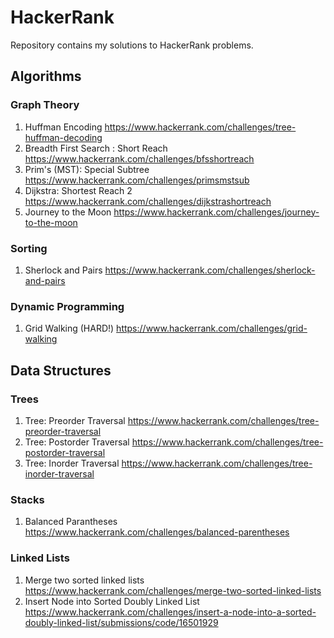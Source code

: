 # HackerRank
Repository contains my solutions to HackerRank problems. 

## Algorithms
### Graph Theory
1. Huffman Encoding
https://www.hackerrank.com/challenges/tree-huffman-decoding
2. Breadth First Search : Short Reach
https://www.hackerrank.com/challenges/bfsshortreach
3. Prim's (MST): Special Subtree 
https://www.hackerrank.com/challenges/primsmstsub
4. Dijkstra: Shortest Reach 2 
https://www.hackerrank.com/challenges/dijkstrashortreach
5. Journey to the Moon
https://www.hackerrank.com/challenges/journey-to-the-moon

### Sorting
1. Sherlock and Pairs
https://www.hackerrank.com/challenges/sherlock-and-pairs

### Dynamic Programming
1. Grid Walking (HARD!)
https://www.hackerrank.com/challenges/grid-walking
## Data Structures
### Trees
1. Tree: Preorder Traversal 
https://www.hackerrank.com/challenges/tree-preorder-traversal
2. Tree: Postorder Traversal
https://www.hackerrank.com/challenges/tree-postorder-traversal
3. Tree: Inorder Traversal
https://www.hackerrank.com/challenges/tree-inorder-traversal

### Stacks
1. Balanced Parantheses 
https://www.hackerrank.com/challenges/balanced-parentheses

### Linked Lists
1. Merge two sorted linked lists
https://www.hackerrank.com/challenges/merge-two-sorted-linked-lists
2. Insert Node into Sorted Doubly Linked List
https://www.hackerrank.com/challenges/insert-a-node-into-a-sorted-doubly-linked-list/submissions/code/16501929


